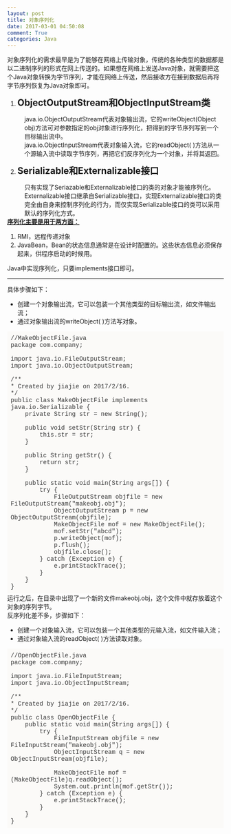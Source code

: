 ```yaml
---
layout: post
title: 对象序列化
date: 2017-03-01 04:50:08
comment: True
categories: Java
---
```



<div>对象序列化的需求最早是为了能够在网络上传输对象，传统的各种类型的数据都是以二进制序列的形式在网上传送的。如果想在网络上发送Java对象，就需要把这个Java对象转换为字节序列，才能在网络上传送，然后接收方在接到数据后再将字节序列恢复为Java对象即可。</div>
<ol>
<li><strong><span style="font-size:21px">ObjectOutputStream和ObjectInputStream类</span></strong></li></ol>
<div style="margin-left:40px">java.io.ObjectOutputStream代表对象输出流，它的writeObject(Object obj)方法可对参数指定的obj对象进行序列化，把得到的字节序列写到一个目标输出流中。</div>
<div style="margin-left:40px">java.io.ObjectInputStream代表对象输入流，它的readObject( )方法从一个源输入流中读取字节序列，再把它们反序列化为一个对象，并将其返回。</div>
<ol start="2">
<li><strong><span style="font-size:21px">Serializable和Externalizable接口</span></strong></li></ol>
<div style="margin-left:40px">只有实现了Seriazable和Externalizable接口的类的对象才能被序列化。Externalizable接口继承自Serializable接口，实现Externalizable接口的类完全由自身来控制序列化的行为，而仅实现Serializable接口的类可以采用默认的序列化方式。</div>
<div><strong><u>序列化主要是用于两方面：</u></strong></div>
<ol>
<li>RMI，远程传递对象</li><li>JavaBean，Bean的状态信息通常是在设计时配置的。这些状态信息必须保存起来，供程序启动的时候用。</li></ol>
<div>Java中实现序列化，只要implements接口即可。</div>
<div>
<hr>
</div>
<div>具体步骤如下：</div>
<ul>
<li>创建一个对象输出流，它可以包装一个其他类型的目标输出流，如文件输出流；</li><li>通过对象输出流的writeObject( )方法写对象。</li></ul>
<div style="padding:8px; font-family:Monaco,Menlo,Consolas,&quot;Courier New&quot;,monospace; color:rgb(51,51,51); background-color:rgb(251,250,248)">
<div>//MakeObjectFile.java</div>
<div>package com.company;</div>
<div><br>
</div>
<div>import java.io.FileOutputStream;</div>
<div>import java.io.ObjectOutputStream;</div>
<div><br>
</div>
<div>/**</div>
<div>* Created by jiajie on 2017/2/16.</div>
<div>*/</div>
<div>public class MakeObjectFile implements java.io.Serializable {</div>
<div>&nbsp; &nbsp; private String str = new String();</div>
<div><br>
</div>
<div>&nbsp; &nbsp; public void setStr(String str) {</div>
<div>&nbsp; &nbsp; &nbsp; &nbsp; this.str = str;</div>
<div>&nbsp; &nbsp; }</div>
<div><br>
</div>
<div>&nbsp; &nbsp; public String getStr() {</div>
<div>&nbsp; &nbsp; &nbsp; &nbsp; return str;</div>
<div>&nbsp; &nbsp; }</div>
<div><br>
</div>
<div>&nbsp; &nbsp; public static void main(String args[]) {</div>
<div>&nbsp; &nbsp; &nbsp; &nbsp; try {</div>
<div>&nbsp; &nbsp; &nbsp; &nbsp; &nbsp; &nbsp; FileOutputStream objfile = new FileOutputStream(&quot;makeobj.obj&quot;);</div>
<div>&nbsp; &nbsp; &nbsp; &nbsp; &nbsp; &nbsp; ObjectOutputStream p = new ObjectOutputStream(objfile);</div>
<div>&nbsp; &nbsp; &nbsp; &nbsp; &nbsp; &nbsp; MakeObjectFile mof = new MakeObjectFile();</div>
<div>&nbsp; &nbsp; &nbsp; &nbsp; &nbsp; &nbsp; mof.setStr(&quot;abcd&quot;);</div>
<div>&nbsp; &nbsp; &nbsp; &nbsp; &nbsp; &nbsp; p.writeObject(mof);</div>
<div>&nbsp; &nbsp; &nbsp; &nbsp; &nbsp; &nbsp; p.flush();</div>
<div>&nbsp; &nbsp; &nbsp; &nbsp; &nbsp; &nbsp; objfile.close();</div>
<div>&nbsp; &nbsp; &nbsp; &nbsp; } catch (Exception e) {</div>
<div>&nbsp; &nbsp; &nbsp; &nbsp; &nbsp; &nbsp; e.printStackTrace();</div>
<div>&nbsp; &nbsp; &nbsp; &nbsp; }</div>
<div>&nbsp; &nbsp; }</div>
<div>}</div>
</div>
<div>运行之后，在目录中出现了一个新的文件<span style="">makeobj.obj</span>，这个文件中就存放着这个对象的序列字节。</div>
<div>反序列化差不多，步骤如下：</div>
<ul>
<li>创建一个对象输入流，它可以包装一个其他类型的元输入流，如文件输入流；</li><li>通过对象输入流的readObject( )方法读取对象。</li></ul>
<div style="padding:8px; font-family:Monaco,Menlo,Consolas,&quot;Courier New&quot;,monospace; color:rgb(51,51,51); background-color:rgb(251,250,248)">
<div>//OpenObjectFile.java</div>
<div>package com.company;</div>
<div><br>
</div>
<div>import java.io.FileInputStream;</div>
<div>import java.io.ObjectInputStream;</div>
<div><br>
</div>
<div>/**</div>
<div>* Created by jiajie on 2017/2/16.</div>
<div>*/</div>
<div>public class OpenObjectFile {</div>
<div>&nbsp; &nbsp; public static void main(String args[]) {</div>
<div>&nbsp; &nbsp; &nbsp; &nbsp; try {</div>
<div>&nbsp; &nbsp; &nbsp; &nbsp; &nbsp; &nbsp; FileInputStream objfile = new FileInputStream(&quot;makeobj.obj&quot;);</div>
<div>&nbsp; &nbsp; &nbsp; &nbsp; &nbsp; &nbsp; ObjectInputStream q = new ObjectInputStream(objfile);</div>
<div><br>
</div>
<div>&nbsp; &nbsp; &nbsp; &nbsp; &nbsp; &nbsp; MakeObjectFile mof = (MakeObjectFile)q.readObject();</div>
<div>&nbsp; &nbsp; &nbsp; &nbsp; &nbsp; &nbsp; System.out.println(mof.getStr());</div>
<div>&nbsp; &nbsp; &nbsp; &nbsp; } catch (Exception e) {</div>
<div>&nbsp; &nbsp; &nbsp; &nbsp; &nbsp; &nbsp; e.printStackTrace();</div>
<div>&nbsp; &nbsp; &nbsp; &nbsp; }</div>
<div>&nbsp; &nbsp; }</div>
<div>}&nbsp;</div>
</div>
